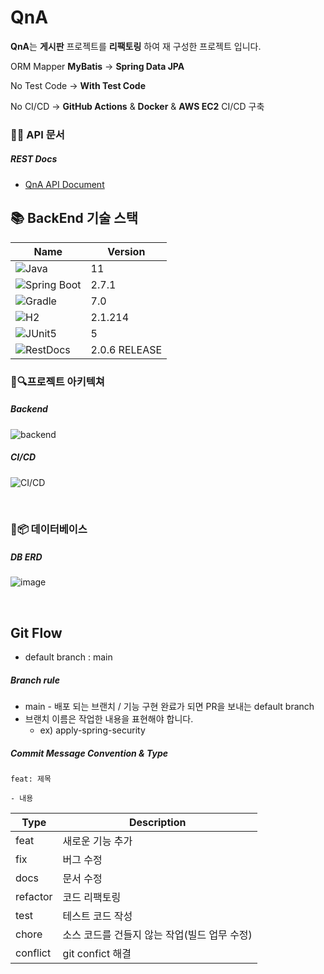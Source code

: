 <h1>QnA</h1>
<p> <b>QnA</b>는 <b>게시판</b> 프로젝트를 <b>리팩토링</b> 하여 재 구성한 프로젝트 입니다.</p>
<p> ORM Mapper <b>MyBatis</b> -> <b>Spring Data JPA</b></p>
<p> No Test Code -> <b>With Test Code</b></p>
<p> No CI/CD -> <b>GitHub Actions</b> & <b>Docker</b> & <b>AWS EC2</b> CI/CD 구축</p>

### 📌📗 API 문서

##### REST Docs
- [QnA API Document](http://15.164.38.90/api/docs/index.html)

## 📚 BackEnd 기술 스택

| Name   | Version |
| ------ | ------- |
| <img alt="Java" src="https://img.shields.io/badge/java-007396?style=for-the-badge&logo=java&logoColor=white"> | 11 |
| <img alt="Spring Boot" src="https://img.shields.io/badge/springboot-6DB33F?style=for-the-badge&logo=springboot&logoColor=white"> | 2.7.1 |
| <img alt="Gradle" src="https://img.shields.io/badge/gradle-02303A?style=for-the-badge&logo=gradle&logoColor=white"> | 7.0 |
| <img  alt="H2" src="https://img.shields.io/badge/H2-09476b?style=for-the-badge&logo=Databricks&logoColor=white"> | 2.1.214 |
| <img  alt="JUnit5" src="https://img.shields.io/badge/JUnit5-25A162?style=for-the-badge&logo=JUnit5&logoColor=white"> | 5 |
| <img  alt="RestDocs" src="https://img.shields.io/badge/RestDocs-8CA1AF?style=for-the-badge&logo=Read the Docs&logoColor=white"> | 2.0.6 RELEASE |

### 🌈🔍️프로젝트 아키텍쳐

##### Backend
![backend](https://user-images.githubusercontent.com/53131108/208902354-e8981f02-8d7a-447d-9a24-517771db56b6.png)

##### CI/CD
![CI/CD](https://user-images.githubusercontent.com/53131108/209106762-72caa494-c869-41a0-bf65-8c1d1f633e51.png)

</br>

### 📸📦️ 데이터베이스

##### DB ERD
![image](https://user-images.githubusercontent.com/53131108/210520503-cd84f33c-a0f0-4278-94c5-01ceaf681de8.png)

</br>

## Git Flow
- default branch : main
##### Branch rule
- main - 배포 되는 브랜치 / 기능 구현 완료가 되면 PR을 보내는 default branch
- 브랜치 이름은 작업한 내용을 표현해야 합니다. 
     - ex) apply-spring-security

##### Commit Message Convention & Type
```
feat: 제목

- 내용
```

  | Type | Description |
  |------|---|
  |feat|새로운 기능 추가|
  |fix|버그 수정|
  |docs|문서 수정|
  |refactor|코드 리팩토링|
  |test|테스트 코드 작성|
  |chore|소스 코드를 건들지 않는 작업(빌드 업무 수정)|
  |conflict| git confict 해결 |
